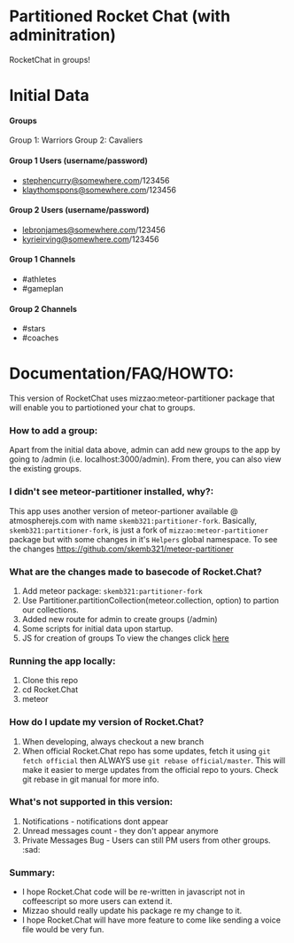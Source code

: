 # Partitioned Rocket Chat (with adminitration)
RocketChat in groups!

# Initial Data
#### Groups
Group 1: Warriors
Group 2: Cavaliers

#### Group 1 Users (username/password)
* stephencurry@somewhere.com/123456
* klaythomspons@somewhere.com/123456

#### Group 2 Users (username/password)
* lebronjames@somewhere.com/123456
* kyrieirving@somewhere.com/123456

#### Group 1 Channels
* #athletes
* #gameplan

#### Group 2 Channels
* #stars
* #coaches

# Documentation/FAQ/HOWTO:

This version of RocketChat uses mizzao:meteor-partitioner package that will enable you to partiotioned your chat to groups.

### How to add a group:
Apart from the initial data above, admin can add new groups to the app by going to /admin (i.e. localhost:3000/admin). From there, you can also view the existing groups.
   
### I didn't see meteor-partitioner installed, why?:
  This app uses another version of meteor-partioner available @ atmospherejs.com with name `skemb321:partitioner-fork`. Basically, `skemb321:partitioner-fork`, is just a fork of `mizzao:meteor-partitioner` package but with some changes in it's `Helpers` global namespace. To see the changes https://github.com/skemb321/meteor-partitioner
  

### What are the changes made to basecode of Rocket.Chat?
   1. Add meteor package: `skemb321:partitioner-fork`
   2. Use Partitioner.partitionCollection(meteor.collection, option) to partion our collections.
   3. Added new route for admin to create groups (/admin)
   4. Some scripts for initial data upon startup.
   5. JS for creation of groups
   To view the changes click [here](https://github.com/skemb321/Rocket.Chat/pull/3/files)
  
### Running the app locally:
   1. Clone this repo
   2. cd Rocket.Chat
   3. meteor

### How do I update my version of Rocket.Chat?
   1. When developing, always checkout a new branch
   2. When official Rocket.Chat repo has some updates, fetch it using `git fetch official` then ALWAYS use `git rebase official/master`. This will make it easier to merge updates from the official repo to yours. Check git rebase in git manual for more info.

### What's not supported in this version:
   1. Notifications - notifications dont appear
   2. Unread messages count - they don't appear anymore
   3. Private Messages Bug - Users can still PM users from other groups. :sad:

### Summary:
   * I hope Rocket.Chat code will be re-written in javascript not in coffeescript so more users can extend it.
   * Mizzao should really update his package re my change to it.
   * I hope Rocket.Chat will have more feature to come like sending a voice file would be very fun.


